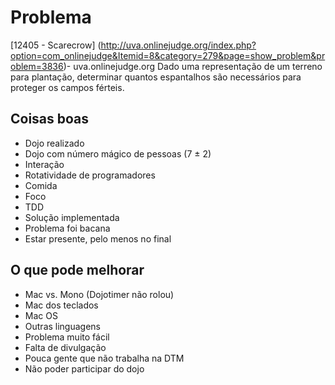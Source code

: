 Problema
========

[12405 - Scarecrow] (http://uva.onlinejudge.org/index.php?option=com_onlinejudge&Itemid=8&category=279&page=show_problem&problem=3836)- uva.onlinejudge.org
Dado uma representação de um terreno para plantação, determinar quantos espantalhos são necessários para proteger os campos férteis.

Coisas boas
-----------

* Dojo realizado
* Dojo com número mágico de pessoas (7 ± 2)
* Interação
* Rotatividade de programadores
* Comida
* Foco
* TDD
* Solução implementada
* Problema foi bacana
* Estar presente, pelo menos no final

O que pode melhorar
-------------------

* Mac vs. Mono (Dojotimer não rolou)
* Mac dos teclados
* Mac OS
* Outras linguagens
* Problema muito fácil
* Falta de divulgação
* Pouca gente que não trabalha na DTM
* Não poder participar do dojo
